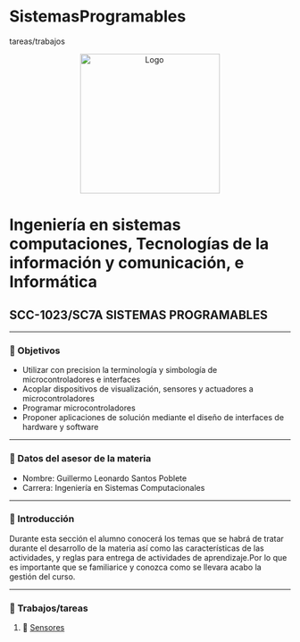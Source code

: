 # SistemasProgramables
tareas/trabajos

<p align="center">
    <img alt="Logo" src="https://www.tijuana.tecnm.mx/wp-content/themes/tecnm/images/logo_TECT.png" width=250 height=250>
</p>

# Ingeniería en sistemas computaciones, Tecnologías de la información y comunicación, e Informática

## SCC-1023/SC7A SISTEMAS PROGRAMABLES

---

### :nail_care: Objetivos

+ Utilizar con precision la terminología y simbología de microcontroladores e interfaces
+ Acoplar dispositivos de visualización, sensores y actuadores a microcontroladores
+ Programar microcontroladores
+ Proponer aplicaciones de solución mediante el diseño de interfaces de hardware y software

---

### :nail_care: Datos del asesor de la materia

* Nombre: Guillermo Leonardo Santos Poblete
* Carrera: Ingeniería en Sistemas Computacionales
---

### :nail_care: Introducción

Durante esta sección el alumno conocerá los temas que se habrá de tratar durante el desarrollo de la materia así como las características de las actividades, y reglas para entrega de actividades de aprendizaje.​ Por lo que es importante que se familiarice y conozca como se llevara acabo la gestión del curso.

---

### :nail_care: Trabajos/tareas​

1. :book: [Sensores](docs/D1.0_Sensores.md)
  

